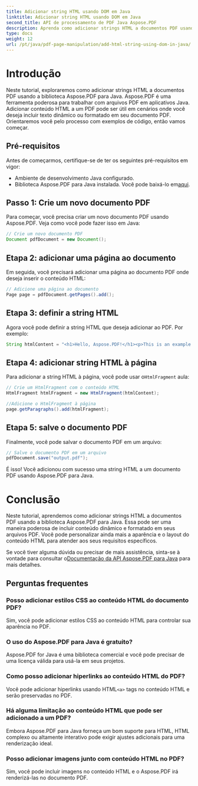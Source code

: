 ```yaml
---
title: Adicionar string HTML usando DOM em Java
linktitle: Adicionar string HTML usando DOM em Java
second_title: API de processamento de PDF Java Aspose.PDF
description: Aprenda como adicionar strings HTML a documentos PDF usando a biblioteca Aspose.PDF para Java. Este guia passo a passo mostrará o processo com exemplos de código-fonte.
type: docs
weight: 12
url: /pt/java/pdf-page-manipulation/add-html-string-using-dom-in-java/
---
```


# Introdução
Neste tutorial, exploraremos como adicionar strings HTML a documentos PDF usando a biblioteca Aspose.PDF para Java. Aspose.PDF é uma ferramenta poderosa para trabalhar com arquivos PDF em aplicativos Java. Adicionar conteúdo HTML a um PDF pode ser útil em cenários onde você deseja incluir texto dinâmico ou formatado em seu documento PDF. Orientaremos você pelo processo com exemplos de código, então vamos começar.

## Pré-requisitos
Antes de começarmos, certifique-se de ter os seguintes pré-requisitos em vigor:
- Ambiente de desenvolvimento Java configurado.
-  Biblioteca Aspose.PDF para Java instalada. Você pode baixá-lo em[aqui](https://releases.aspose.com/pdf/java/).

## Passo 1: Crie um novo documento PDF
Para começar, você precisa criar um novo documento PDF usando Aspose.PDF. Veja como você pode fazer isso em Java:

```java
// Crie um novo documento PDF
Document pdfDocument = new Document();
```

## Etapa 2: adicionar uma página ao documento
Em seguida, você precisará adicionar uma página ao documento PDF onde deseja inserir o conteúdo HTML:

```java
// Adicione uma página ao documento
Page page = pdfDocument.getPages().add();
```

## Etapa 3: definir a string HTML
Agora você pode definir a string HTML que deseja adicionar ao PDF. Por exemplo:

```java
String htmlContent = "<h1>Hello, Aspose.PDF!</h1><p>This is an example of adding HTML content to a PDF document.</p>";
```

## Etapa 4: adicionar string HTML à página
 Para adicionar a string HTML à página, você pode usar o`HtmlFragment` aula:

```java
// Crie um HtmlFragment com o conteúdo HTML
HtmlFragment htmlFragment = new HtmlFragment(htmlContent);

//Adicione o HtmlFragment à página
page.getParagraphs().add(htmlFragment);
```

## Etapa 5: salve o documento PDF
Finalmente, você pode salvar o documento PDF em um arquivo:

```java
// Salve o documento PDF em um arquivo
pdfDocument.save("output.pdf");
```

É isso! Você adicionou com sucesso uma string HTML a um documento PDF usando Aspose.PDF para Java.

# Conclusão
Neste tutorial, aprendemos como adicionar strings HTML a documentos PDF usando a biblioteca Aspose.PDF para Java. Essa pode ser uma maneira poderosa de incluir conteúdo dinâmico e formatado em seus arquivos PDF. Você pode personalizar ainda mais a aparência e o layout do conteúdo HTML para atender aos seus requisitos específicos.

 Se você tiver alguma dúvida ou precisar de mais assistência, sinta-se à vontade para consultar o[Documentação da API Aspose.PDF para Java](https://reference.aspose.com/pdf/java/) para mais detalhes.

## Perguntas frequentes

### Posso adicionar estilos CSS ao conteúdo HTML do documento PDF?
   Sim, você pode adicionar estilos CSS ao conteúdo HTML para controlar sua aparência no PDF.

### O uso do Aspose.PDF para Java é gratuito?
   Aspose.PDF for Java é uma biblioteca comercial e você pode precisar de uma licença válida para usá-la em seus projetos.

### Como posso adicionar hiperlinks ao conteúdo HTML do PDF?
   Você pode adicionar hiperlinks usando HTML`<a>` tags no conteúdo HTML e serão preservadas no PDF.

### Há alguma limitação ao conteúdo HTML que pode ser adicionado a um PDF?
   Embora Aspose.PDF para Java forneça um bom suporte para HTML, HTML complexo ou altamente interativo pode exigir ajustes adicionais para uma renderização ideal.

### Posso adicionar imagens junto com conteúdo HTML no PDF?
   Sim, você pode incluir imagens no conteúdo HTML e o Aspose.PDF irá renderizá-las no documento PDF.